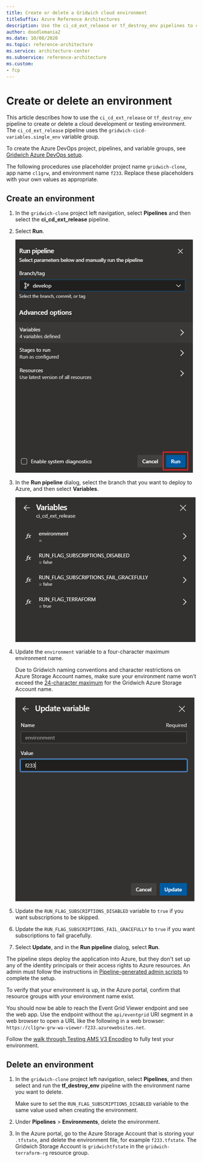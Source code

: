 ```yaml
---
title: Create or delete a Gridwich cloud environment
titleSuffix: Azure Reference Architectures
description: Use the ci_cd_ext_release or tf_destroy_env pipelines to create or delete cloud development or testing environments.
author: doodlemania2
ms.date: 10/08/2020
ms.topic: reference-architecture
ms.service: architecture-center
ms.subservice: reference-architecture
ms.custom:
- fcp
---
```


# Create or delete an environment

This article describes how to use the `ci_cd_ext_release` or `tf_destroy_env` pipeline to create or delete a cloud development or testing environment. The `ci_cd_ext_release` pipeline uses the `gridwich-cicd-variables.single_env` variable group.

To create the Azure DevOps project, pipelines, and variable groups, see [Gridwich Azure DevOps setup](set-up-azure-devops.md).

The following procedures use placeholder project name `gridwich-clone`, app name `cl1grw`, and environment name `f233`. Replace these placeholders with your own values as appropriate.

## Create an environment

1. In the `gridwich-clone` project left navigation, select **Pipelines** and then select the **ci_cd_ext_release** pipeline.
   
1. Select **Run**.
   
   ![Screenshot of the pipeline dialog with Run highlighted.](media/run-pipeline.png)
   
1. In the **Run pipeline** dialog, select the branch that you want to deploy to Azure, and then select **Variables**.
   
   ![Screenshot of the Variables list.](media/select-variables.png)
   
1. Update the `environment` variable to a four-character maximum environment name.
   
   Due to Gridwich naming conventions and character restrictions on Azure Storage Account names, make sure your environment name won't exceed the [24-character maximum](/azure/storage/common/storage-account-overview#naming-storage-accounts) for the Gridwich Azure Storage Account name.
   
   ![Screenshot of updating the environment variable.](media/update-variable.png)
   
1. Update the `RUN_FLAG_SUBSCRIPTIONS_DISABLED` variable to `true` if you want subscriptions to be skipped.
   
1. Update the `RUN_FLAG_SUBSCRIPTIONS_FAIL_GRACEFULLY` to `true` if you want subscriptions to fail gracefully.
   
1. Select **Update**, and in the **Run pipeline** dialog, select **Run**.

The pipeline steps deploy the application into Azure, but they don't set up any of the identity principals or their access rights to Azure resources. An admin must follow the instructions in [Pipeline-generated admin scripts](admin-scripts.md) to complete the setup.

To verify that your environment is up, in the Azure portal, confirm that resource groups with your environment name exist.

You should now be able to reach the Event Grid Viewer endpoint and see the web app. Use the endpoint without the `api/eventgrid` URI segment in a web browser to open a URL like the following in a web browser: `https://cl1grw-grw-wa-viewer-f233.azurewebsites.net`.

Follow the [walk through Testing AMS V3 Encoding](test-encoding.md) to fully test your environment.

## Delete an environment

1. In the `gridwich-clone` project left navigation, select **Pipelines**, and then select and run the **tf_destroy_env** pipeline with the environment name you want to delete.
   
   Make sure to set the `RUN_FLAG_SUBSCRIPTIONS_DISABLED` variable to the same value used when creating the environment.
   
1. Under **Pipelines** > **Environments**, delete the environment.
   
1. In the Azure portal, go to the Azure Storage Account that is storing your `.tfstate`, and delete the environment file, for example `f233.tfstate`. The Gridwich Storage Account is `gridwichtfstate` in the `gridwich-terraform-rg` resource group.

